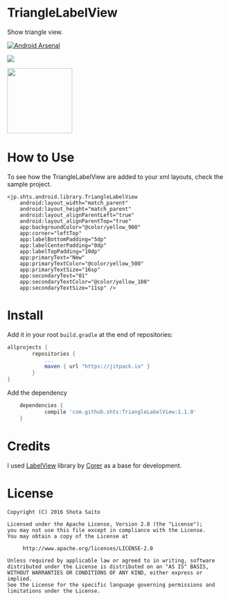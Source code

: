 TriangleLabelView
====================
Show triangle view.

[![Android Arsenal](https://img.shields.io/badge/Android%20Arsenal-TriangleLabelView-green.svg?style=true)](https://android-arsenal.com/details/1/3336)

[![](https://jitpack.io/v/shts/TriangleLabelView.svg)](https://jitpack.io/#shts/TriangleLabelView)


<img src="/img/capture.png" style="width:150px">

How to Use
=====

To see how the TriangleLabelView are added to your xml layouts, check the sample project.

```
<jp.shts.android.library.TriangleLabelView
    android:layout_width="match_parent"
    android:layout_height="match_parent"
    android:layout_alignParentLeft="true"
    android:layout_alignParentTop="true"
    app:backgroundColor="@color/yellow_900"
    app:corner="leftTop"
    app:labelBottomPadding="5dp"
    app:labelCenterPadding="0dp"
    app:labelTopPadding="10dp"
    app:primaryText="New"
    app:primaryTextColor="@color/yellow_500"
    app:primaryTextSize="16sp"
    app:secondaryText="01"
    app:secondaryTextColor="@color/yellow_100"
    app:secondaryTextSize="11sp" />

```

Install
=====

Add it in your root `build.gradle` at the end of repositories:

```groovy
allprojects {
		repositories {
			...
			maven { url "https://jitpack.io" }
		}
}
```
Add the dependency

```groovy
	dependencies {
	        compile 'com.github.shts:TriangleLabelView:1.1.0'
	}
```

Credits
=======
I used [LabelView](https://github.com/corerzhang/LabelView) library by [Corer](https://github.com/corerzhang) as a base for development.

License
=======

    Copyright (C) 2016 Shota Saito

    Licensed under the Apache License, Version 2.0 (the "License");
    you may not use this file except in compliance with the License.
    You may obtain a copy of the License at

         http://www.apache.org/licenses/LICENSE-2.0

    Unless required by applicable law or agreed to in writing, software
    distributed under the License is distributed on an "AS IS" BASIS,
    WITHOUT WARRANTIES OR CONDITIONS OF ANY KIND, either express or implied.
    See the License for the specific language governing permissions and
    limitations under the License.
